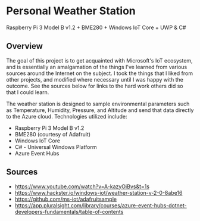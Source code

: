 # Personal Weather Station
Raspberry Pi 3 Model B v1.2 + BME280 + Windows IoT Core + UWP &amp; C#

## Overview
The goal of this project is to get acquainted with Microsoft's IoT ecosystem, and is essentially an amalgamation of the things I've learned from various sources around the Internet on the subject. I took the things that I liked from other projects, and modified where necessary until I was happy with the outcome. See the sources below for links to the hard work others did so that I could learn. 

The weather station is designed to sample environmental parameters such as Temperature, Humidity, Pressure, and Altitude and send that data directly to the Azure cloud. Technologies utilized include:
* Raspberry Pi 3 Model B v1.2
* BME280 (courtesy of Adafruit)
* Windows IoT Core
* C# - Universal Windows Platform
* Azure Event Hubs

## Sources
* https://www.youtube.com/watch?v=A-kazyOiBvs&t=1s
* https://www.hackster.io/windows-iot/weather-station-v-2-0-8abe16
* https://github.com/ms-iot/adafruitsample
* https://app.pluralsight.com/library/courses/azure-event-hubs-dotnet-developers-fundamentals/table-of-contents
